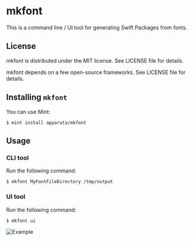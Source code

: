 # mkfont

This is a command line / UI tool for generating Swift Packages from fonts.

## License

mkfont is distributed under the MIT license. See LICENSE file for details.

mkfont depends on a few open-source frameworks. See LICENSE file for details.

## Installing `mkfont`

You can use Mint:

```
$ mint install apparata/mkfont
```

## Usage

### CLI tool

Run the following command:

```
$ mkfont MyFontFileDirectory /tmp/output
```

### UI tool

Run the following command:

```
$ mkfont ui
```
![Example](https://github.com/apparata/mkfont/assets/384210/62851446-9747-4656-842a-b1d7c67fb7e3)
